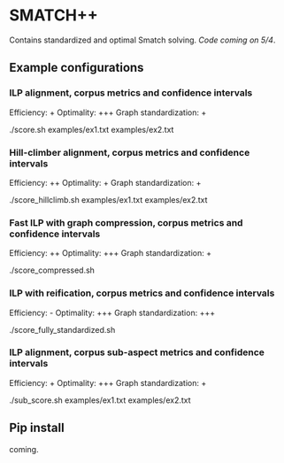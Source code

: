 # SMATCH++

Contains standardized and optimal Smatch solving. *Code coming on 5/4*. 

## Example configurations

### ILP alignment, corpus metrics and confidence intervals

Efficiency: + 
Optimality: +++
Graph standardization: + 

./score.sh examples/ex1.txt examples/ex2.txt

### Hill-climber alignment, corpus metrics and confidence intervals

Efficiency: ++ 
Optimality: +
Graph standardization: + 

./score\_hillclimb.sh examples/ex1.txt examples/ex2.txt

### Fast ILP with graph compression, corpus metrics and confidence intervals

Efficiency: ++ 
Optimality: +++
Graph standardization: + 

./score\_compressed.sh

### ILP with reification, corpus metrics and confidence intervals

Efficiency: -
Optimality: +++
Graph standardization: +++

./score\_fully\_standardized.sh

### ILP alignment, corpus sub-aspect metrics and confidence intervals

Efficiency: + 
Optimality: +++
Graph standardization: + 

./sub\_score.sh examples/ex1.txt examples/ex2.txt

## Pip install

coming.

